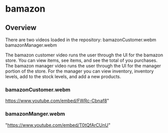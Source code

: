 # bamazon
## Overview
There are two videos loaded in the repository: bamazonCustomer.webm bamazonManager.webm

The bamazon customer video runs the user through the UI for the bamazon store.  You can view items, see items, and see the total of you purchases.  The bamazon manager video runs the user through the UI for the manager portion of the store.  For the manager you can view inventory, inventory levels, add to the stock levels, and add a new products.

### bamazonCustomer.webm
https://www.youtube.com/embed/FWRc-Cbnaf8"

### bamazonManger.webm
"https://www.youtube.com/embed/T0tQfArCUnU"
